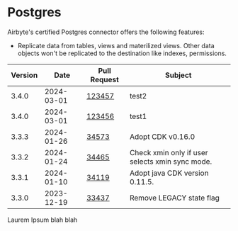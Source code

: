 # Postgres

Airbyte's certified Postgres connector offers the following features:

- Replicate data from tables, views and materilized views. Other data objects won't be replicated to the destination like indexes, permissions.

| Version | Date       | Pull Request                                             | Subject                                         |
| ------- | ---------- | -------------------------------------------------------- | ----------------------------------------------- |
| 3.4.0 | 2024-03-01 | [123457](https://github.com/airbytehq/airbyte/pull/123457) | test2 |
| 3.4.0 | 2024-03-01 | [123456](https://github.com/airbytehq/airbyte/pull/123456) | test1 |
| 3.3.3 | 2024-01-26 | [34573](https://github.com/airbytehq/airbyte/pull/34573) | Adopt CDK v0.16.0 |
| 3.3.2 | 2024-01-24 | [34465](https://github.com/airbytehq/airbyte/pull/34465) | Check xmin only if user selects xmin sync mode. |
| 3.3.1 | 2024-01-10 | [34119](https://github.com/airbytehq/airbyte/pull/34119) | Adopt java CDK version 0.11.5. |
| 3.3.0 | 2023-12-19 | [33437](https://github.com/airbytehq/airbyte/pull/33437) | Remove LEGACY state flag |

Laurem Ipsum blah blah
